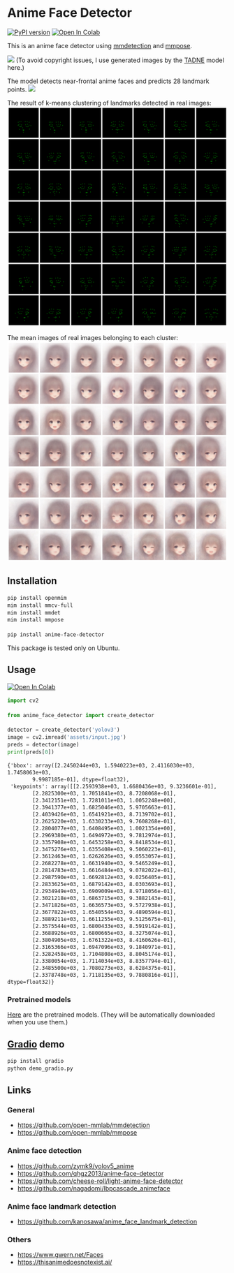 # Anime Face Detector
[![PyPI version](https://badge.fury.io/py/anime-face-detector.svg)](https://pypi.org/project/anime-face-detector/)
[![Open In Colab](https://colab.research.google.com/assets/colab-badge.svg)](https://colab.research.google.com/github/hysts/anime-face-detector/blob/main/demo.ipynb)

This is an anime face detector using
[mmdetection](https://github.com/open-mmlab/mmdetection)
and [mmpose](https://github.com/open-mmlab/mmpose).

![](https://raw.githubusercontent.com/hysts/anime-face-detector/main/assets/output.jpg)
(To avoid copyright issues, I use generated images by the
[TADNE](https://thisanimedoesnotexist.ai/) model here.)

The model detects near-frontal anime faces and predicts 28 landmark points.
![](https://raw.githubusercontent.com/hysts/anime-face-detector/main/assets/landmarks.jpg)

The result of k-means clustering of landmarks detected in real images:
![](assets/cluster_pts.png)

The mean images of real images belonging to each cluster:
![](assets/cluster_mean.jpg)

## Installation

```bash
pip install openmim
mim install mmcv-full
mim install mmdet
mim install mmpose

pip install anime-face-detector
```

This package is tested only on Ubuntu.

## Usage
[![Open In Colab](https://colab.research.google.com/assets/colab-badge.svg)](https://colab.research.google.com/github/hysts/anime-face-detector/blob/main/demo.ipynb)

```python
import cv2

from anime_face_detector import create_detector

detector = create_detector('yolov3')
image = cv2.imread('assets/input.jpg')
preds = detector(image)
print(preds[0])
```

```
{'bbox': array([2.2450244e+03, 1.5940223e+03, 2.4116030e+03, 1.7458063e+03,
        9.9987185e-01], dtype=float32),
 'keypoints': array([[2.2593938e+03, 1.6680436e+03, 9.3236601e-01],
        [2.2825300e+03, 1.7051841e+03, 8.7208068e-01],
        [2.3412151e+03, 1.7281011e+03, 1.0052248e+00],
        [2.3941377e+03, 1.6825046e+03, 5.9705663e-01],
        [2.4039426e+03, 1.6541921e+03, 8.7139702e-01],
        [2.2625220e+03, 1.6330233e+03, 9.7608268e-01],
        [2.2804077e+03, 1.6408495e+03, 1.0021354e+00],
        [2.2969380e+03, 1.6494972e+03, 9.7812974e-01],
        [2.3357908e+03, 1.6453258e+03, 9.8418534e-01],
        [2.3475276e+03, 1.6355408e+03, 9.5060223e-01],
        [2.3612463e+03, 1.6262626e+03, 9.0553057e-01],
        [2.2682278e+03, 1.6631940e+03, 9.5465249e-01],
        [2.2814783e+03, 1.6616484e+03, 9.0782022e-01],
        [2.2987590e+03, 1.6692812e+03, 9.0256405e-01],
        [2.2833625e+03, 1.6879142e+03, 8.0303693e-01],
        [2.2934949e+03, 1.6909009e+03, 8.9718056e-01],
        [2.3021218e+03, 1.6863715e+03, 9.3882143e-01],
        [2.3471826e+03, 1.6636573e+03, 9.5727938e-01],
        [2.3677822e+03, 1.6540554e+03, 9.4890594e-01],
        [2.3889211e+03, 1.6611255e+03, 9.5125675e-01],
        [2.3575544e+03, 1.6800433e+03, 8.5919142e-01],
        [2.3688926e+03, 1.6800665e+03, 8.3275074e-01],
        [2.3804905e+03, 1.6761322e+03, 8.4160626e-01],
        [2.3165366e+03, 1.6947096e+03, 9.1840971e-01],
        [2.3282458e+03, 1.7104808e+03, 8.8045174e-01],
        [2.3380054e+03, 1.7114034e+03, 8.8357794e-01],
        [2.3485500e+03, 1.7080273e+03, 8.6284375e-01],
        [2.3378748e+03, 1.7118135e+03, 9.7880816e-01]], dtype=float32)}
```

### Pretrained models

[Here](https://github.com/hysts/anime-face-detector/releases/tag/v0.0.1) are the pretrained models.
(They will be automatically downloaded when you use them.)

## [Gradio](https://github.com/gradio-app/gradio) demo

```bash
pip install gradio
python demo_gradio.py
```

## Links
### General
- https://github.com/open-mmlab/mmdetection
- https://github.com/open-mmlab/mmpose

### Anime face detection
- https://github.com/zymk9/yolov5_anime
- https://github.com/qhgz2013/anime-face-detector
- https://github.com/cheese-roll/light-anime-face-detector
- https://github.com/nagadomi/lbpcascade_animeface

### Anime face landmark detection
- https://github.com/kanosawa/anime_face_landmark_detection

### Others
- https://www.gwern.net/Faces
- https://thisanimedoesnotexist.ai/
